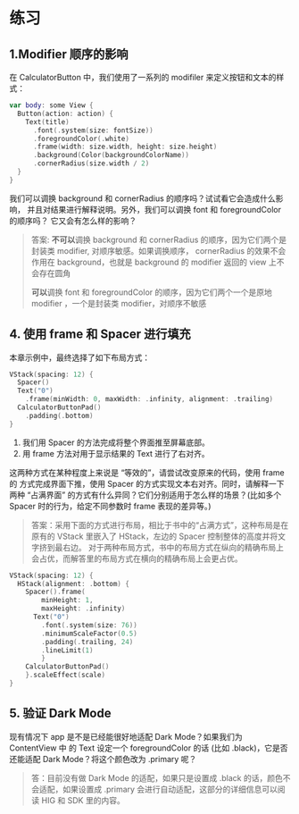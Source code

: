 
# 练习

## 1.Modifier 顺序的影响

在 CalculatorButton 中，我们使用了一系列的 modifiler 来定义按钮和文本的样式：

```swift
var body: some View {
  Button(action: action) {
    Text(title)
      .font(.system(size: fontSize))
      .foregroundColor(.white)
      .frame(width: size.width, height: size.height)
      .background(Color(backgroundColorName))
      .cornerRadius(size.width / 2)
  }
}
```

我们可以调换 background 和 cornerRadius 的顺序吗？试试看它会造成什么影响， 并且对结果进行解释说明。另外，我们可以调换 font 和 foregroundColor 的顺序吗？ 它又会有怎么样的影响？

> 答案: **不可以**调换 background 和 cornerRadius 的顺序，因为它们两个是封装类 modifier, 对顺序敏感。如果调换顺序， cornerRadius 的效果不会作用在 background，也就是 background 的 modifier 返回的 view 上不会存在圆角  
>
> **可以**调换 font 和 foregroundColor 的顺序，因为它们两个一个是原地 modifier ，一个是封装类 modifier，对顺序不敏感

## 4. 使用 frame 和 Spacer 进行填充

本章示例中，最终选择了如下布局方式：

```swift
VStack(spacing: 12) {
  Spacer()
  Text("0")
    .frame(minWidth: 0, maxWidth: .infinity, alignment: .trailing)
  CalculatorButtonPad()
    .padding(.bottom)
}
```

1. 我们用 Spacer 的方法完成将整个界面推至屏幕底部。
2. 用 frame 方法对用于显示结果的 Text 进行了右对齐。

这两种方式在某种程度上来说是 “等效的”，请尝试改变原来的代码，使用 frame 的 方式完成界面下推，使用 Spacer 的方式实现文本右对齐。同时，请解释一下两种 “占满界面” 的方式有什么异同？它们分别适用于怎么样的场景？(比如多个 Spacer 时的行为，给定不同参数时 frame 表现的差异等。)

> 答案：采用下面的方式进行布局，相比于书中的“占满方式”，这种布局是在原有的 VStack 里嵌入了 HStack，左边的 Spacer 控制整体的高度并将文字挤到最右边。
> 对于两种布局方式，书中的布局方式在纵向的精确布局上会占优，而解答里的布局方式在横向的精确布局上会更占优。

```swift
VStack(spacing: 12) {
  HStack(alignment: .bottom) {
    Spacer().frame(
        minHeight: 1,
        maxHeight: .infinity)
      Text("0")
        .font(.system(size: 76))
        .minimumScaleFactor(0.5)
        .padding(.trailing, 24)
        .lineLimit(1)
        }
    CalculatorButtonPad()
    }.scaleEffect(scale)
}
```

## 5. 验证 Dark Mode

现有情况下 app 是不是已经能很好地适配 Dark Mode？如果我们为 ContentView 中 的 Text 设定一个 foregroundColor 的话 (比如 .black)，它是否还能适配 Dark Mode？将这个颜色改为 .primary 呢？

> 答：目前没有做 Dark Mode 的适配，如果只是设置成 .black 的话，颜色不会适配，如果设置成 .primary 会进行自动适配，这部分的详细信息可以阅读 HIG 和 SDK 里的内容。

